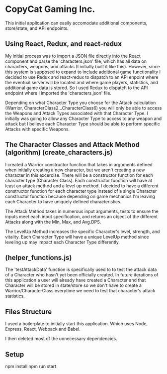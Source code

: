 # CopyCat Gaming Inc.

This initial application can easily accomodate additional components, store/state, and API endpoints.

## Using React, Redux, and react-redux

My initial process was to import a JSON file directly into the React component and parse the 'characters.json' file, which has all data on characters, weapons, and attacks (I initially built it like this). However, since this system is supposed to expand to include additional game functionality I decided to use Redux and react-redux to dispatch to an API enpoint where the eventual server will be located and where game players, statistics, and additional game data is stored. So I used Redux to dispatch to the API endpoint where I imported the 'characters.json' file.

Depending on what Character Type you choose for the Attack calculation (Warrior, CharacterClass2...CharacterClass6) you will only be able to access the Weapons and Attack Types associated with that Character Type. I initially was going to allow any Character Type to access to any weapon and attack but I believe each Character Type should be able to perform specific Attacks with specific Weapons.


## The Character Classes and Attack Method (algorithm) (create_characters.js)

I created a Warrior constructor function that takes in arguments defined when initially creating a new character, but we aren't creating a new character in this excercise. There will be a constructor function for each character type (Character Class). Each constructor function will have at least an attack method and a level up method. I decided to have a different constructor function for each character type instead of a single Character constructor function because depending on game mechanics I'm leaving each Character to have uniquely defined characteristics.

The Attack Method takes in numerous input arguments, tests to ensure the inputs meet each input specification, and returns an object of the different Attacks along with the Min, Max, and Avg.DPS.

The LevelUp Method increases the specific Character's level, strength, and vitality. Each Character Type will have a unique LevelUp method since leveling up may impact each Character Type differently.

## (helper_functions.js)

The 'testAttackData' function is specifically used to to test the attack data of a Character who hasn't yet been officially created. In future iterations of this application a user will already have created a Character and that Character will be stored in state/store so we don't have to create a Warrior/CharacterClass everytime we need to test that character's attack statistics.

## Files Structure

I used a boilerplate to initially start this application. Which uses Node, Express, React, Webpack and Babel.

I then deleted most of the unnecessary dependencies.

## Setup

npm install
npm run start





